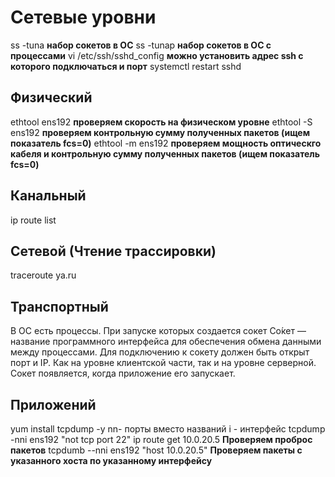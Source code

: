 # Сетевые уровни

<!--
5. Приложений (HTTP, FTP, POP3, SMTP,) | Данные
4. Транспортный (TCP, UDP, Порты) | Сегменты
5. Сетевой уровень (IP,ICMP) | Пакеты
6. Канальный (Ethernet, коммутатор, точка доступа wifi) | Биты
7. Физический (USB, RG45) | Биты -->

ss -tuna **набор сокетов в ОС**
ss -tunap **набор сокетов в ОС c процессами**
vi /etc/ssh/sshd_config **можно установить адрес ssh с которого подключаться и порт**
systemctl restart sshd

## Физический

ethtool ens192 **проверяем скорость на физическом уровне**
ethtool -S ens192 **проверяем контрольную сумму полученных пакетов (ищем показатель fcs=0)**
ethtool -m ens192 **проверяем мощность оптическго кабеля и контрольную сумму полученных пакетов (ищем показатель fcs=0)**

## Канальный

ip route list

## Сетевой (Чтение трассировки)

traceroute ya.ru

<!-- Считаются прыжки пообереди от точки А до точки Б, а не в промежуток -->
<!-- Роутеры имеют аппаратную часть и процессор. Некоторые пакеты они обрабатывают на уровне процессора и на это требуется время, поэтому время обработки может нас запустать -->

## Транспортный

В ОС есть процессы. При запуске которых создается сокет
Со́кет — название программного интерфейса для обеспечения обмена данными между процессами.
Для подключению к сокету должен быть открыт порт и IP. Как на уровне клиентской части, так и на уровне серверной. Сокет появляется, когда приложение его запускает.

## Приложений

yum install tcpdump -y
nn- порты вместо названий
i - интерфейс
tcpdump -nni ens192 "not tcp port 22"
ip route get 10.0.20.5 **Проверяем проброс пакетов**
tcpdumb --nni ens192 "host 10.0.20.5" **Проверяем пакеты с указанного хоста по указанному интерфейсу**
